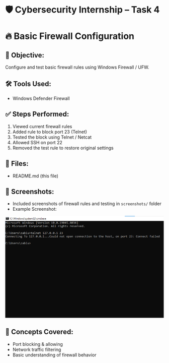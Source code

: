 # 🛡️ Cybersecurity Internship – Task 4

# 🔥 Basic Firewall Configuration

## 🔐 Objective:
Configure and test basic firewall rules using Windows Firewall / UFW.

## 🛠 Tools Used:
- Windows Defender Firewall

## ✅ Steps Performed:
1. Viewed current firewall rules
2. Added rule to block port 23 (Telnet)
3. Tested the block using Telnet / Netcat
4. Allowed SSH on port 22
5. Removed the test rule to restore original settings

## 📁 Files:
- README.md (this file)

## 📸 Screenshots:
- Included screenshots of firewall rules and testing in `screenshots/` folder
- Example Screenshot:

![Firewall Rule Screenshot](https://github.com/zabi-k786/Basic-Firewall-Configuration/blob/main/Windows%20Defender%20Firewall%209.png)

## 🔗 Concepts Covered:
- Port blocking & allowing
- Network traffic filtering
- Basic understanding of firewall behavior

